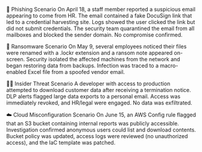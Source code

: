 🎣 Phishing Scenario
On April 18, a staff member reported a suspicious email appearing to come from HR. The email contained a fake DocuSign link that led to a credential harvesting site. Logs showed the user clicked the link but did not submit credentials. The security team quarantined the email from all mailboxes and blocked the sender domain. No compromise confirmed.

🦠 Ransomware Scenario
On May 9, several employees noticed their files were renamed with a .lockr extension and a ransom note appeared on-screen. Security isolated the affected machines from the network and began restoring data from backups. Infection was traced to a macro-enabled Excel file from a spoofed vendor email.

🧑‍💻 Insider Threat Scenario
A developer with access to production attempted to download customer data after receiving a termination notice. DLP alerts flagged large data exports to a personal email. Access was immediately revoked, and HR/legal were engaged. No data was exfiltrated.

☁️ Cloud Misconfiguration Scenario
On June 15, an AWS Config rule flagged that an S3 bucket containing internal reports was publicly accessible. Investigation confirmed anonymous users could list and download contents. Bucket policy was updated, access logs were reviewed (no unauthorized access), and the IaC template was patched.

